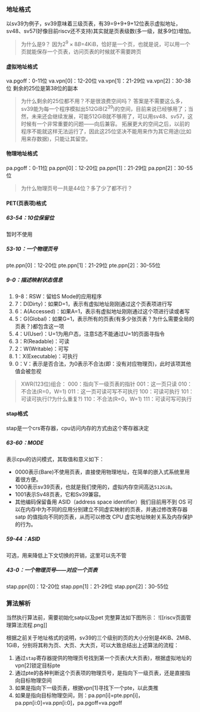 ### 地址格式
以sv39为例子，sv39意味着三级页表，有39=9+9+9+12位表示虚拟地址，sv48、sv57(好像目前riscv还不支持)其实就是页表级数(多一级，就多9位)增加。
>为什么是9？
>因为$2^9 \times 8B$=4KiB，恰好是一个页，也就是说，可以用一个页就能保存一个页表，访问页表的时候就不需要跨页
#### 虚拟地址格式
va.pgoff：0-11位
va.vpn[0]：12-20位
va.vpn[1]：21-29位
va.vpn[2]：30-38位
剩余的25位是第38位的副本

>为什么剩余的25位都不用？不是很浪费空间吗？
>答案是不需要这么多，sv39能为每一个程序模拟出512GiB($2^{39}$)的空间，目前来说已经够用了；当然，未来还会继续发展，可能512GiB就不够用了，可以用sv48、sv57，这时候有一个非常重要的问题——向后兼容。
>拓展更大的空间之后，以前的程序不能就这样无法运行了，因此这25位坚决不能用来作为其它用途(比如用来存数据)，只能让其留空。
#### 物理地址格式
pa.pgoff：0-11位
pa.ppn[0]：12-20位
pa.ppn[1]：21-29位
pa.ppn[2]：30-55位

>为什么物理页号一共是44位？多了少了都不行？
#### PET(页表项)格式
##### 63-54：10位保留位
暂时不使用
##### 53-10：一个物理页号
pte.ppn[0]：12-20位
pte.ppn[1]：21-29位
pte.ppn[2]：30-55位

##### 9-0：描述映射状态信息
1. 9-8：RSW：留给S Mode的应用程序
2. 7：D(Dirty)：如果D=1，表示有虚拟地址刚刚通过这个页表项进行写
3. 6：A(Accessed)：如果A=1，表示有虚拟地址刚刚通过这个项进行读或者写
4. 5：G(Global)：如果G=1，表示所有的页表(有多少张页表？为什么需要全局的页表？)都包含这一项
5. 4：U(User)：U=1为用户态，注意S态不能通过U=1的页面寻指令
6. 3：R(Readable)：可读
7. 2：W(Writable)：可写
8. 1：X(Executable)：可执行
9. 0：V：表示是否合法，为0表示不合法(即：没有对应物理页)，此时该项其他值会被忽视

>XWR(123位)组合：
>000：指向下一级页表的指针
>001：这一页只读
>010：不合法(R=0，W=1)
>011：这一页可读可写不可执行
>100：可读可执行
>101：可读可执行(?为什么重复?)
>110：不合法(R=0，W=1)
>111：可读可写可执行


#### stap格式
stap是一个crs寄存器，cpu访问内存的方式由这个寄存器决定
##### 63-60：MODE
表示cpu的访问模式，其取值和意义如下：
- 0000表示(Bare)不使用页表，直接使用物理地址，在简单的嵌入式系统里用着很方便。
- 1000表示sv39页表，也就是我们使用的，虚拟内存空间高达`512GiB`。
- 1001表示Sv48页表，它和Sv39兼容。
- 其他编码保留备用 ASID（address space identifier）我们目前用不到 OS 可以在内存中为不同的应用分别建立不同虚实映射的页表，并通过修改寄存器 satp 的值指向不同的页表，从而可以修改 CPU 虚实地址映射关系及内存保护的行为。

##### 59-44：ASID
可选，用来降低上下文切换的开销，这里可以先不管

##### 43-0：一个物理页号——对应一个页表
stap.ppn[0]：12-20位
stap.ppn[1]：21-29位
stap.ppn[2]：30-55位

### 算法解析
当然执行算法前，需要初始化satp以及pet
完整算法如下图所示：
![[riscv页面管理算法流程.png]]

根据之前关于地址格式的说明，sv39的三个级别的页的大小分别是4KiB、2MiB、1GiB，分别将其称为页、大页、大大页，可以大致总结出上述算法的流程：
1. 通过`stap`寄存器提供的物理页号找到第一个页表(大大页表)，根据虚拟地址的vpn[2]锁定目标pte
2. 通过pte的各种判断这个页表项的物理页号，是指向下一级页表，还是直接指向目标物理空间
3. 如果是指向下一级页表，根据vpn[1]寻找下一个pte，以此类推
4. 如果是指向目标物理空间，则：pa.ppn[i]=pte.ppn[i]，pa.ppn[i:0]=va.ppn[i:0]，pa.pgoff=va.pgoff















